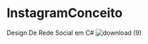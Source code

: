 # InstagramConceito
Design De Rede Social em C#
![download (9)](https://user-images.githubusercontent.com/62913144/84733189-ef5a6500-af73-11ea-8291-5a63722160a4.png)
